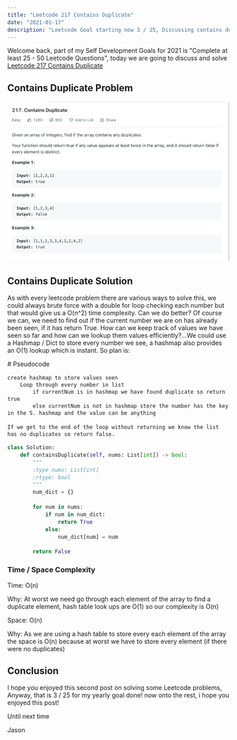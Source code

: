 ```yaml
---
title: "Leetcode 217 Contains Duplicate"
date: "2021-01-17"
description: "Leetcode Goal starting now 3 / 25, Discussing contains duplicate"
---
```


Welcome back, part of my Self Development Goals for 2021 is "Complete at least 25 - 50 Leetcode Questions", today we are going to discuss and solve [Leetcode 217 Contains Duplicate](https://leetcode.com/problems/contains-duplicate/)

## Contains Duplicate Problem

![Contains Duplicate Problem](./images/contains-duplicate.png)

## Contains Duplicate Solution

As with every leetcode problem there are various ways to solve this, we could always brute force with a double for loop checking each number but that would give us a O(n^2) time complexity. Can we do better? Of course we can, we need to find out if the current number we are on has already been seen, if it has return True. How can we keep track of values we have seen so far and how can we lookup them values efficiently?...We could use a Hashmap / Dict to store every number we see, a hashmap also provides an O(1) lookup which is instant. So plan is:

\# Pseudocode

```
create hashmap to store values seen
    Loop through every number in list
        if currentNum is in hashmap we have found duplicate so return true
        else currentNum is not in hashmap store the number has the key in the 5. hashmap and the value can be anything

If we get to the end of the loop without returning we know the list has no duplicates so return false.

```

```py
class Solution:
    def containsDuplicate(self, nums: List[int]) -> bool:
        """
        :type nums: List[int]
        :rtype: bool
        """
        num_dict = {}

        for num in nums:
            if num in num_dict:
                return True
            else:
                num_dict[num] = num

        return False
```

### Time / Space Complexity

Time: O(n)

Why: At worst we need go through each element of the array to find a duplicate element, hash table look ups are O(1) so our complexity is O(n)

Space: O(n)

Why: As we are using a hash table to store every each element of the array the space is O(n) because at worst we have to store every element (if there were no duplicates)

## Conclusion

I hope you enjoyed this second post on solving some Leetcode problems, Anyway, that is 3 / 25 for my yearly goal done! now onto the rest, i hope you enjoyed this post!

Until next time

Jason
